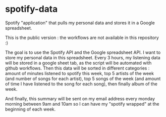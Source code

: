 # spotify-data
Spotify "application" that pulls my personal data and stores it in a Google spreadsheet.

This is the public version : the workflows are not available in this repository :)

The goal is to use the Spotify API and the Google spreadsheet API. I want to store my personal data in this spreadsheet. Every 3 hours, my listening data will be stored in a google sheet tab, as the script will be automated with github workflows. Then this data will be sorted in different categories : amount of minutes listened to spotify this week, top 5 artists of the week (and number of songs for each artist), top 5 songs of the week (and amount of time I have listened to the song for each song), then finally album of the week.

And finally, this summary will be sent on my email address every monday morning between 9am and 10am so I can have my "spotify wrapped" at the beginning of each week.
